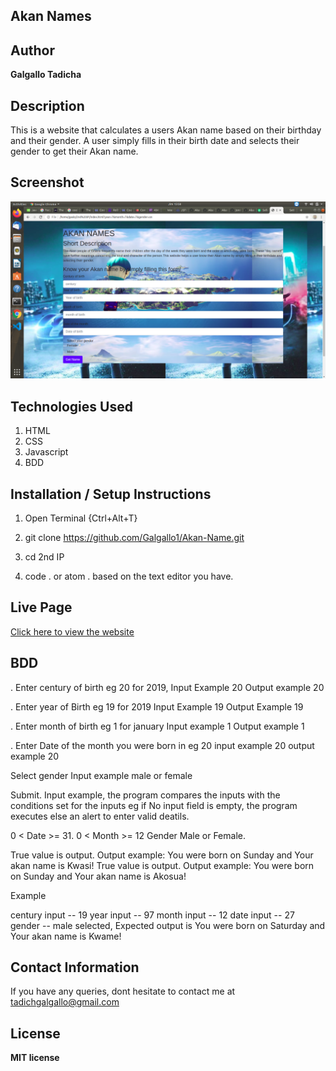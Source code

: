## Akan Names

## Author
 **Galgallo Tadicha**

## Description
This is a website that calculates a users Akan name based on their birthday and their gender. A user simply fills in their birth date and selects their gender to get their Akan name.

## Screenshot
<img src="Screenshot from 2020-04-03 15-58-19.png" width="800" length="400">

## Technologies Used
1. HTML
2. CSS
3. Javascript
4. BDD


## Installation / Setup Instructions

1. Open Terminal {Ctrl+Alt+T}

2. git clone https://github.com/Galgallo1/Akan-Name.git

3. cd 2nd IP

4. code . or atom . based on the text editor you have.

## Live Page
<a href="https://galgallo1.github.io/Akan-Name/">Click here to view the website</a>

## BDD

. Enter century of birth eg 20 for 2019, Input Example 20 Output example 20

.  Enter year of Birth eg 19 for 2019 Input Example 19 Output Example 19

.  Enter month of birth eg 1 for january Input example 1 Output example 1

.  Enter Date of the month you were born in eg 20 input example 20 output example 20

Select gender Input example male or female

Submit. Input example, the program compares the inputs with the conditions set for the inputs eg if No input field is empty, the program executes else an alert to enter valid deatils.

0 < Date >= 31.
0 < Month >= 12
Gender Male or Female.

True value is output. Output example: You were born on Sunday and Your akan name is Kwasi! 
True value is output. Output example: You were born on Sunday and Your akan name is Akosua!

Example

century input -- 19
year input -- 97
month input -- 12
date input -- 27
gender -- male selected, Expected output is You were born on Saturday and Your akan name is Kwame!

## Contact Information
  If you have any queries, dont hesitate to contact me at tadichgalgallo@gmail.com

## License

**MIT license**
